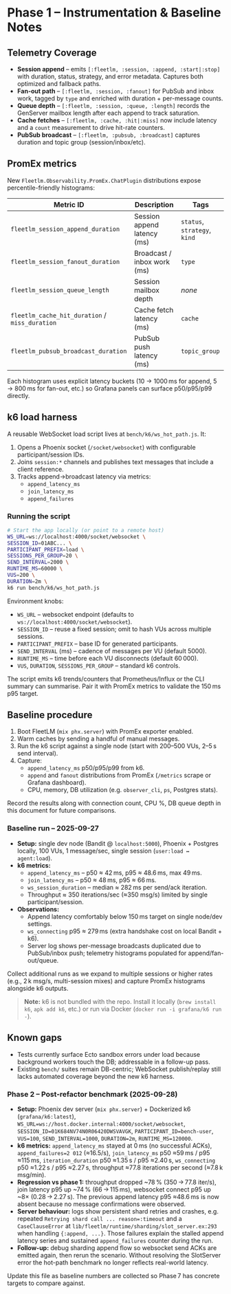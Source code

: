 # Phase 1 – Instrumentation & Baseline Notes

## Telemetry Coverage

- **Session append** – emits `[:fleetlm, :session, :append, :start|:stop]` with duration, status, strategy, and error metadata. Captures both optimized and fallback paths.
- **Fan-out path** – `[:fleetlm, :session, :fanout]` for PubSub and inbox work, tagged by `type` and enriched with duration + per-message counts.
- **Queue depth** – `[:fleetlm, :session, :queue, :length]` records the GenServer mailbox length after each append to track saturation.
- **Cache fetches** – `[:fleetlm, :cache, :hit|:miss]` now include latency and a `count` measurement to drive hit-rate counters.
- **PubSub broadcast** – `[:fleetlm, :pubsub, :broadcast]` captures duration and topic group (session/inbox/etc).

## PromEx metrics

New `Fleetlm.Observability.PromEx.ChatPlugin` distributions expose percentile-friendly histograms:

| Metric ID | Description | Tags |
|-----------|-------------|------|
| `fleetlm_session_append_duration` | Session append latency (ms) | `status`, `strategy`, `kind` |
| `fleetlm_session_fanout_duration` | Broadcast / inbox work (ms) | `type` |
| `fleetlm_session_queue_length` | Session mailbox depth | _none_ |
| `fleetlm_cache_hit_duration` / `miss_duration` | Cache fetch latency (ms) | `cache` |
| `fleetlm_pubsub_broadcast_duration` | PubSub push latency (ms) | `topic_group` |

Each histogram uses explicit latency buckets (10 → 1000 ms for append, 5 → 800 ms for fan-out, etc.) so Grafana panels can surface p50/p95/p99 directly.

## k6 load harness

A reusable WebSocket load script lives at `bench/k6/ws_hot_path.js`. It:

1. Opens a Phoenix socket (`/socket/websocket`) with configurable participant/session IDs.
2. Joins `session:*` channels and publishes text messages that include a client reference.
3. Tracks append→broadcast latency via metrics:
   - `append_latency_ms`
   - `join_latency_ms`
   - `append_failures`

### Running the script

```bash
# Start the app locally (or point to a remote host)
WS_URL=ws://localhost:4000/socket/websocket \
SESSION_ID=01ABC... \
PARTICIPANT_PREFIX=load \
SESSIONS_PER_GROUP=20 \
SEND_INTERVAL=2000 \
RUNTIME_MS=60000 \
VUS=200 \
DURATION=2m \
k6 run bench/k6/ws_hot_path.js
```

Environment knobs:

- `WS_URL` – websocket endpoint (defaults to `ws://localhost:4000/socket/websocket`).
- `SESSION_ID` – reuse a fixed session; omit to hash VUs across multiple sessions.
- `PARTICIPANT_PREFIX` – base ID for generated participants.
- `SEND_INTERVAL` (ms) – cadence of messages per VU (default 5000).
- `RUNTIME_MS` – time before each VU disconnects (default 60 000).
- `VUS`, `DURATION`, `SESSIONS_PER_GROUP` – standard k6 controls.

The script emits k6 trends/counters that Prometheus/Influx or the CLI summary can summarise. Pair it with PromEx metrics to validate the 150 ms p95 target.

## Baseline procedure

1. Boot FleetLM (`mix phx.server`) with PromEx exporter enabled.
2. Warm caches by sending a handful of manual messages.
3. Run the k6 script against a single node (start with 200–500 VUs, 2–5 s send interval).
4. Capture:
   - `append_latency_ms` p50/p95/p99 from k6.
   - `append` and `fanout` distributions from PromEx (`/metrics` scrape or Grafana dashboard).
   - CPU, memory, DB utilization (e.g. `observer_cli`, `ps`, Postgres stats).

Record the results along with connection count, CPU %, DB queue depth in this document for future comparisons.

### Baseline run – 2025-09-27

- **Setup:** single dev node (Bandit @ `localhost:5000`), Phoenix + Postgres locally, 100 VUs, 1 message/sec, single session (`user:load ↔ agent:load`).
- **k6 metrics:**
  - `append_latency_ms` – p50 ≈ 42 ms, p95 ≈ 48.6 ms, max 49 ms.
  - `join_latency_ms` – p50 ≈ 48 ms, p95 ≈ 66 ms.
  - `ws_session_duration` – median ≈ 282 ms per send/ack iteration.
  - Throughput ≈ 350 iterations/sec (≈350 msg/s) limited by single participant/session.
- **Observations:**
  - Append latency comfortably below 150 ms target on single node/dev settings.
  - `ws_connecting` p95 ≈ 279 ms (extra handshake cost on local Bandit + k6).
  - Server log shows per-message broadcasts duplicated due to PubSub/inbox push; telemetry histograms populated for append/fan-out/queue.

Collect additional runs as we expand to multiple sessions or higher rates (e.g., 2 k msg/s, multi-session mixes) and capture PromEx histograms alongside k6 outputs.

> **Note:** k6 is not bundled with the repo. Install it locally (`brew install k6`, `apk add k6`, etc.) or run via Docker (`docker run -i grafana/k6 run -`).

## Known gaps

- Tests currently surface Ecto sandbox errors under load because background workers touch the DB; addressable in a follow-up pass.
- Existing `bench/` suites remain DB-centric; WebSocket publish/replay still lacks automated coverage beyond the new k6 harness.

### Phase 2 – Post-refactor benchmark (2025-09-28)

- **Setup:** Phoenix dev server (`mix phx.server`) + Dockerized k6 (`grafana/k6:latest`), `WS_URL=ws://host.docker.internal:4000/socket/websocket`, `SESSION_ID=01K684NV74N0R06420DWSVAVGK`, `PARTICIPANT_ID=bench-user`, `VUS=100`, `SEND_INTERVAL=1000`, `DURATION=2m`, `RUNTIME_MS=120000`.
- **k6 metrics:** `append_latency_ms` stayed at 0 ms (no successful ACKs), `append_failures=2 012` (≈16.5/s), `join_latency_ms` p50 ≈59 ms / p95 ≈115 ms, `iteration_duration` p50 ≈1.35 s / p95 ≈2.40 s, `ws_connecting` p50 ≈1.22 s / p95 ≈2.27 s, throughput ≈77.8 iterations per second (≈7.8 k msg/min).
- **Regression vs phase 1:** throughput dropped ~78 % (350 → 77.8 iter/s), join latency p95 up ~74 % (66 → 115 ms), websocket connect p95 up ~8× (0.28 → 2.27 s). The previous append latency p95 ≈48.6 ms is now absent because no message confirmations were observed.
- **Server behaviour:** logs show persistent shard retries and crashes, e.g. repeated `Retrying shard call ... reason=:timeout` and a `CaseClauseError` at `lib/fleetlm/runtime/sharding/slot_server.ex:293` when handling `{:append, ...}`. Those failures explain the stalled append latency series and sustained `append_failures` counter during the run.
- **Follow-up:** debug sharding append flow so websocket send ACKs are emitted again, then rerun the scenario. Without resolving the SlotServer error the hot-path benchmark no longer reflects real-world latency.

Update this file as baseline numbers are collected so Phase 7 has concrete targets to compare against.
